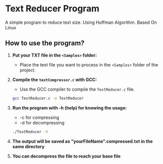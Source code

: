 
# Text Reducer Program

A simple program to reduce text size. 
Using Huffman Algorithm.
Based On Linux

## How to use the program?

1. **Put your TXT file in the `<Samples>` folder:**
   - Place the text file you want to process in the `<Samples>` folder of the project.

2. **Compile the `textCompressor.c` with GCC:**
   - Use the GCC compiler to compile the `TextReducer.c` file.

   ```bash
   gcc TextReducer.c -o TextReducer

3. **Run the program with -h (help) for knowing the usage:**
   - -c for compressing 
   - -d for decompressing

    ```bash 
    ./TextReducer -h

4. **The output will be saved as "yourFileName".compressed.txt in the same directory**
5. **You can decompress the file to reach your base file**


